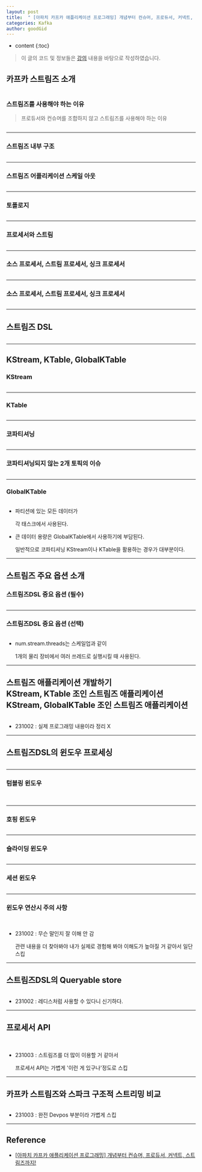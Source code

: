 ```yaml
---
layout: post
title:  " [아파치 카프카 애플리케이션 프로그래밍] 개념부터 컨슈머, 프로듀서, 커넥트, 스트림즈까지! 강의 정리 : 카프카 스트림즈 "
categories: Kafka
author: goodGid
---
```

* content
{:toc}

> 이 글의 코드 및 정보들은 [강의](https://shorturl.at/gpsQS) 내용을 바탕으로 작성하였습니다.

## 카프카 스트림즈 소개

<p>
<img src="/assets/img/kafka/Kafka_streams_1.png" alt="" style="max-width: 100%;">
</p>

### 스트림즈를 사용해야 하는 이유 

> 프로듀서와 컨슈머를 조합하지 않고 스트림즈를 사용해야 하는 이유 

<p>
<img src="/assets/img/kafka/Kafka_streams_2.png" alt="" style="max-width: 100%;">
</p>




---

### 스트림즈 내부 구조

<p>
<img src="/assets/img/kafka/Kafka_streams_3.png" alt="" style="max-width: 100%;">
</p>

---

### 스트림즈 어플리케이션 스케일 아웃

<p>
<img src="/assets/img/kafka/Kafka_streams_4.png" alt="" style="max-width: 100%;">
</p>


---

### 토폴로지

<p>
<img src="/assets/img/kafka/Kafka_streams_5.png" alt="" style="max-width: 100%;">
</p>

---

### 프로세서와 스트림

<p>
<img src="/assets/img/kafka/Kafka_streams_6.png" alt="" style="max-width: 100%;">
</p>

---

### 소스 프로세서, 스트림 프로세서, 싱크 프로세서

<p>
<img src="/assets/img/kafka/Kafka_streams_7.png" alt="" style="max-width: 100%;">
</p>

---

### 소스 프로세서, 스트림 프로세서, 싱크 프로세서

<p>
<img src="/assets/img/kafka/Kafka_streams_8.png" alt="" style="max-width: 100%;">
</p>

---

## 스트림즈 DSL

<p>
<img src="/assets/img/kafka/Streams_dsl_1.png" alt="" style="max-width: 100%;">
</p>

---

## KStream, KTable, GlobalKTable

### KStream

<p>
<img src="/assets/img/kafka/Kstream_ktable_globalktable_1.png" alt="" style="max-width: 100%;">
</p>

---

### KTable

<p>
<img src="/assets/img/kafka/Kstream_ktable_globalktable_2.png" alt="" style="max-width: 100%;">
</p>

---

### 코파티셔닝

<p>
<img src="/assets/img/kafka/Kstream_ktable_globalktable_3.png" alt="" style="max-width: 100%;">
</p>

---

### 코파티셔닝되지 않는 2개 토픽의 이슈

<p>
<img src="/assets/img/kafka/Kstream_ktable_globalktable_4.png" alt="" style="max-width: 100%;">
</p>

---

### GlobalKTable

<p>
<img src="/assets/img/kafka/Kstream_ktable_globalktable_5.png" alt="" style="max-width: 100%;">
</p>

* 파티션에 있는 모든 데이터가

  각 태스크에서 사용된다.

* 큰 데이터 용량은 GlobalKTable에서 사용하기에 부담된다.

  일반적으로 코파티셔닝 KStream이나 KTable을 활용하는 경우가 대부분이다.

---

## 스트림즈 주요 옵션 소개

### 스트림즈DSL 중요 옵션 (필수)

<p>
<img src="/assets/img/kafka/Introduction_to_Streams_main_options_1.png" alt="" style="max-width: 100%;">
</p>

---

### 스트림즈DSL 중요 옵션 (선택)

<p>
<img src="/assets/img/kafka/Introduction_to_Streams_main_options_2.png" alt="" style="max-width: 100%;">
</p>

* num.stream.threads는 스케일업과 같이 

  1개의 물리 장비에서 여러 쓰레드로 실행시킬 때 사용된다.

---

## 스트림즈 애플리케이션 개발하기 <br> KStream, KTable 조인 스트림즈 애플리케이션 <br> KStream, GlobalKTable 조인 스트림즈 애플리케이션

<p>
<img src="/assets/img/kafka/Join_streams_application_1.png" alt="" style="max-width: 100%;">
</p>


* 231002 : 실제 프로그래밍 내용이라 정리 X

---

## 스트림즈DSL의 윈도우 프로세싱

<p>
<img src="/assets/img/kafka/Streams_DSL_Window_Processing_1.png" alt="" style="max-width: 100%;">
</p>

---

### 텀블링 윈도우

<p>
<img src="/assets/img/kafka/Streams_DSL_Window_Processing_2.png" alt="" style="max-width: 100%;">
<img src="/assets/img/kafka/Streams_DSL_Window_Processing_3.png" alt="" style="max-width: 100%;">
</p>

---

### 호핑 윈도우

<p>
<img src="/assets/img/kafka/Streams_DSL_Window_Processing_4.png" alt="" style="max-width: 100%;">
</p>

---

### 슬라이딩 윈도우

<p>
<img src="/assets/img/kafka/Streams_DSL_Window_Processing_5.png" alt="" style="max-width: 100%;">
</p>

---

### 세션 윈도우

<p>
<img src="/assets/img/kafka/Streams_DSL_Window_Processing_6.png" alt="" style="max-width: 100%;">
</p>


---

### 윈도우 연산시 주의 사항

<p>
<img src="/assets/img/kafka/Streams_DSL_Window_Processing_7.png" alt="" style="max-width: 100%;">
<img src="/assets/img/kafka/Streams_DSL_Window_Processing_8.png" alt="" style="max-width: 100%;">
</p>

* 231002 : 무슨 말인지 잘 이해 안 감

  관련 내용을 더 찾아봐야 내가 실제로 경험해 봐야 이해도가 높아질 거 같아서 일단 스킵

---

## 스트림즈DSL의 Queryable store

<p>
<img src="/assets/img/kafka/Queryable_store_1.png" alt="" style="max-width: 100%;">
</p>

* 231002 : 레디스처럼 사용할 수 있다니 신기하다.

---

## 프로세서 API

<p>
<img src="/assets/img/kafka/Processor_API_1.png" alt="" style="max-width: 100%;">
<img src="/assets/img/kafka/Processor_API_2.png" alt="" style="max-width: 100%;">
<img src="/assets/img/kafka/Processor_API_3.png" alt="" style="max-width: 100%;">
</p>

* 231003 : 스트림즈를 더 많이 이용할 거 같아서 

  프로세서 API는 가볍게 '이런 게 있구나'정도로 스킵

---

## 카프카 스트림즈와 스파크 구조적 스트리밍 비교

<p>
<img src="/assets/img/kafka/Kafka_streams_and_spark_streams_1.png" alt="" style="max-width: 100%;">
</p>

* 231003 : 완전 Devpos 부분이라 가볍게 스킵


---

## Reference

* [[아파치 카프카 애플리케이션 프로그래밍] 개념부터 컨슈머, 프로듀서, 커넥트, 스트림즈까지!](https://shorturl.at/gpsQS)